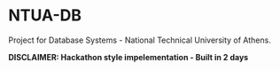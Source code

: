 # NTUA-DB
Project for Database Systems - National Technical University of Athens. 

**DISCLAIMER: Hackathon style impelementation - Built in 2 days**
